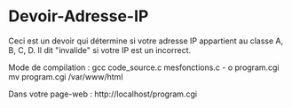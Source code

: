 # Devoir-Adresse-IP
Ceci est un devoir qui détermine si votre adresse IP appartient au classe A, B, C, D. Il dit "invalide" si votre IP est un incorrect.

Mode de compilation : 
gcc code_source.c mesfonctions.c - o program.cgi 
mv program.cgi /var/www/html 

Dans votre page-web : 
http://localhost/program.cgi